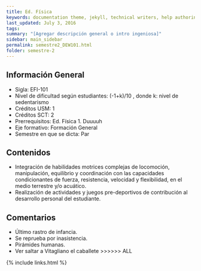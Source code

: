```yaml
---
title: Ed. Física
keywords: documentation theme, jekyll, technical writers, help authoring tools, hat replacements
last_updated: July 3, 2016
tags:
summary: "[Agregar descripción general o intro ingeniosa]"
sidebar: main_sidebar
permalink: semestre2_DEW101.html
folder: semestre-2
---
```


## Información General 

* Sigla: EFI-101
* Nivel de dificultad según estudiantes: (-1+k)/10 , donde k: nivel de sedentarismo
* Créditos USM: 1
* Créditos SCT: 2
* Prerrequisitos: Ed. Física 1. Duuuuh
* Eje formativo: Formación General 
* Semestre en que se dicta: Par

## Contenidos

* Integración   de   habilidades   motrices   complejas   de   locomoción,   manipulación,   equilibrio   y   coordinación con las capacidades condicionantes de fuerza, resistencia, velocidad y flexibilidad, en el medio terrestre y/o acuático. 
* Realización  de  actividades  y  juegos  pre-deportivos  de  contribución  al  desarrollo  personal  del  estudiante.

## Comentarios 

* Último rastro de infancia.
* Se reprueba por inasistencia.
* Pirámides humanas.
* Ver saltar a Vitagliano el caballete \>\>\>\>\>\> ALL

{% include links.html %}
